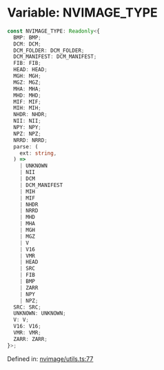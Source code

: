# Variable: NVIMAGE_TYPE

```ts
const NVIMAGE_TYPE: Readonly<{
  BMP: BMP;
  DCM: DCM;
  DCM_FOLDER: DCM_FOLDER;
  DCM_MANIFEST: DCM_MANIFEST;
  FIB: FIB;
  HEAD: HEAD;
  MGH: MGH;
  MGZ: MGZ;
  MHA: MHA;
  MHD: MHD;
  MIF: MIF;
  MIH: MIH;
  NHDR: NHDR;
  NII: NII;
  NPY: NPY;
  NPZ: NPZ;
  NRRD: NRRD;
  parse: (
    ext: string,
  ) =>
    | UNKNOWN
    | NII
    | DCM
    | DCM_MANIFEST
    | MIH
    | MIF
    | NHDR
    | NRRD
    | MHD
    | MHA
    | MGH
    | MGZ
    | V
    | V16
    | VMR
    | HEAD
    | SRC
    | FIB
    | BMP
    | ZARR
    | NPY
    | NPZ;
  SRC: SRC;
  UNKNOWN: UNKNOWN;
  V: V;
  V16: V16;
  VMR: VMR;
  ZARR: ZARR;
}>;
```

Defined in: [nvimage/utils.ts:77](https://github.com/thewtex/niivue/blob/main/packages/niivue/src/nvimage/utils.ts#L77)
